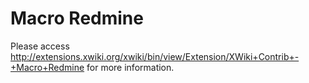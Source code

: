 Macro Redmine
============================

Please access http://extensions.xwiki.org/xwiki/bin/view/Extension/XWiki+Contrib+-+Macro+Redmine for more information.
